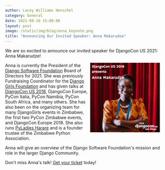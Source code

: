 ```yaml
---
author: Lacey Williams Henschel
category: General
date: 2021-09-10 15:00:00
layout: post
image: /static/img/blog/anna_keynote.png
title: "Announcing Our Invited Speaker: Anna Makarudze"
---
```


We are so excited to announce our invited speaker for DjangoCon US 2021: Anna Makarudze!

<img src="/static/img/blog/anna_keynote.png" alt="Photo of Anna Makarudze" style="width:45%; display:block; float:right;" />

Anna is currently the President of the [Django Software Foundation](https://www.djangoproject.com/foundation/) Board of Directors for 2021. She was previously Fundraising Coordinator for the [Django Girls Foundation](https://djangogirls.org/) and has given talks at [DjangoCon US 2018](https://2018.djangocon.us/talk/keynote-with-anna-makarudze/), DjangoCon Europe, PyCon Italia, PyCon Namibia, PyCon South Africa, and many others. She has also been on the organizing team for many DjangoGirls events in Zimbabwe, the first two PyCon Zimbabwe events, and DjangoCon Europe 2018. She also runs [PyLadies Harare](https://twitter.com/PyladiesHRE) and is a founder trustee of the Zimbabwe Python Association.

Anna will give an overview of the Django Software Foundation's mission and role in the larger Django Community.

Don't miss Anna's talk! [Get your ticket]({{site.ticket_link}}) today!
